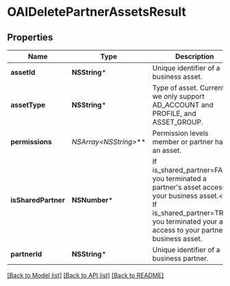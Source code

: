 # OAIDeletePartnerAssetsResult

## Properties
Name | Type | Description | Notes
------------ | ------------- | ------------- | -------------
**assetId** | **NSString*** | Unique identifier of a business asset. | [optional] 
**assetType** | **NSString*** | Type of asset. Currently we only support AD_ACCOUNT and PROFILE, and ASSET_GROUP. | [optional] 
**permissions** | **NSArray&lt;NSString*&gt;*** | Permission levels member or partner has on an asset. | [optional] 
**isSharedPartner** | **NSNumber*** | If is_shared_partner&#x3D;FALSE, you terminated a partner&#39;s asset access to your business asset.&lt;br&gt; If is_shared_partner&#x3D;TRUE, you terminated your asset access to your partner&#39;s business asset. | [optional] 
**partnerId** | **NSString*** | Unique identifier of a business partner. | [optional] 

[[Back to Model list]](../README.md#documentation-for-models) [[Back to API list]](../README.md#documentation-for-api-endpoints) [[Back to README]](../README.md)


